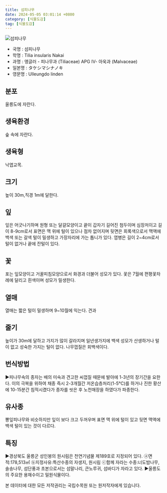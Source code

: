 ```yaml
---
title: 섬피나무
date: 2024-05-05 03:01:14 +0800
category: [식물도감]
tag: [식물도감]
---
```




![섬피나무](/fileUpload/plants/basic/Tiliaceae/Tilia/9281/9281_1_th2.JPG)
- 국명 : 섬피나무
- 학명 : Tilia insularis Nakai
- 과명 : 앵글러 - 피나무과 (Tiliaceae) APG Ⅳ- 아욱과 (Malvaceae)
- 일본명 : タケシマシナノキ
- 영문명 : Ulleungdo linden


## 분포
울릉도에 자란다.
## 생육환경
숲 속에 자란다.
## 생육형
낙엽교목.
## 크기
높이 30m,직경 1m에 달한다.
## 잎
잎은 어긋나기하며 원형 또는 달걀모양이고 끝이 갑자기 길어진 첨두이며 심장저이고 길이 8-9cm로서 표면은 맥 위에 털이 있으나 점차 없어지며 뒷면은 회록색으로서 맥액에 백색 또는 갈색 털이 밀생하고 가장자리에 가는 톱니가 있다. 엽병은 길이 2~4cm로서 털이 없거나 끝에 잔털이 있다.
## 꽃
포는 잎모양이고 거꿀피침모양으로서 화경과 더불어 성모가 있다. 꽃은 7월에 편평꽃차례에 달리고 흰색이며 성모가 밀생한다.
## 열매
열매는 짧은 털이 밀생하며 9~10월에 익는다. 견과
## 줄기
높이가 30m에 달하고 가지가 많이 갈라지며 일년생가지에 백색 성모가 산생하거나 털이 없고 성숙한 가지는 털이 없다. 나무껍질은 회백색이다.
## 번식방법
▶피나무속의 종자는 배의 미숙과 견고한 씨껍질 때문에 발아에 1-3년의 장기간을 요한다. 이의 극복을 위하여 채종 즉시 2-3개월간 저온습층처리(1-5℃)를 하거나 진한 황산에 10-15분간 침적시켰다가 종자를 씻은 후 노천매장을 하였다가 파종한다.
## 유사종
뽕잎피나무와 비슷하지만 잎이 보다 크고 두꺼우며 표면 맥 위에 털이 있고 뒷면 맥액에 백색 털이 있는 것이 다르다.
## 특징
▶경상북도 울릉군 성인봉의 원시림은 천연기념물 제189호로 지정되어 있다. ⓐ면적:178,513㎡ ⓑ지정사유:특산수종의 자생지, 원시림 ⓒ함께 자라는 수종:너도밤나무, 솔송나무, 섬단풍과 초본으로서는 섬말나리, 큰노루귀, 섬바디가 자라고 있다.▶울릉도의 주요한 용재수이고 밀원식물이다.






본 데이터에 대한 모든 저작권리는 국립수목원 또는 원저작자에게 있습니다.
